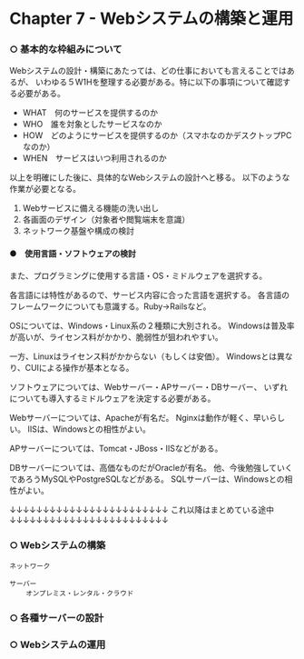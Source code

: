 # Chapter 7 - Webシステムの構築と運用

### ○ 基本的な枠組みについて

Webシステムの設計・構築にあたっては、どの仕事においても言えることではあるが、
いわゆる５W1Hを整理する必要がある。特に以下の事項について確認する必要がある。

- WHAT　何のサービスを提供するのか
- WHO　誰を対象としたサービスなのか
- HOW　どのようにサービスを提供するのか（スマホなのかデスクトップPCなのか）
- WHEN　サービスはいつ利用されるのか

以上を明確にした後に、具体的なWebシステムの設計へと移る。
以下のような作業が必要となる。

1. Webサービスに備える機能の洗い出し
2. 各画面のデザイン（対象者や閲覧端末を意識）
3. ネットワーク基盤や構成の検討

#### ●　使用言語・ソフトウェアの検討

また、プログラミングに使用する言語・OS・ミドルウェアを選択する。

各言語には特性があるので、サービス内容に合った言語を選択する。
各言語のフレームワークについても意識する。Ruby→Railsなど。

OSについては、Windows・Linux系の２種類に大別される。
Windowsは普及率が高いが、ライセンス料がかかり、脆弱性が狙われやすい。

一方、Linuxはライセンス料がかからない（もしくは安価）。
Windowsとは異なり、CUIによる操作が基本となる。

ソフトウェアについては、Webサーバー・APサーバー・DBサーバー、
いずれについても導入するミドルウェアを決定する必要がある。

Webサーバーについては、Apacheが有名だ。
Nginxは動作が軽く、早いらしい。
IISは、Windowsとの相性がよい。

APサーバーについては、Tomcat・JBoss・IISなどがある。

DBサーバーについては、高価なものだがOracleが有名。
他、今後勉強していくであろうMySQLやPostgreSQLなどがある。
SQLサーバーは、Windowsとの相性がよい。

↓↓↓↓↓↓↓↓↓↓↓↓↓↓↓↓↓↓↓↓↓↓↓↓
これ以降はまとめている途中
↓↓↓↓↓↓↓↓↓↓↓↓↓↓↓↓↓↓↓↓↓↓↓↓

### ○ Webシステムの構築
    ネットワーク

    サーバー
        オンプレミス・レンタル・クラウド
### ○ 各種サーバーの設計
### ○ Webシステムの運用



